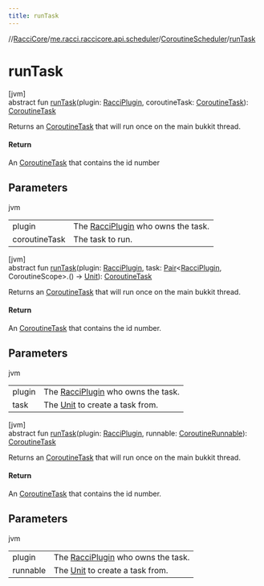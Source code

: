 ```yaml
---
title: runTask
---
```

//[RacciCore](../../../index.html)/[me.racci.raccicore.api.scheduler](../index.html)/[CoroutineScheduler](index.html)/[runTask](run-task.html)



# runTask



[jvm]\
abstract fun [runTask](run-task.html)(plugin: [RacciPlugin](../../me.racci.raccicore.api.plugin/-racci-plugin/index.html), coroutineTask: [CoroutineTask](../-coroutine-task/index.html)): [CoroutineTask](../-coroutine-task/index.html)



Returns an [CoroutineTask](../-coroutine-task/index.html) that will run once on the main bukkit thread.



#### Return



An [CoroutineTask](../-coroutine-task/index.html) that contains the id number



## Parameters


jvm

| | |
|---|---|
| plugin | The [RacciPlugin](../../me.racci.raccicore.api.plugin/-racci-plugin/index.html) who owns the task. |
| coroutineTask | The task to run. |





[jvm]\
abstract fun [runTask](run-task.html)(plugin: [RacciPlugin](../../me.racci.raccicore.api.plugin/-racci-plugin/index.html), task: [Pair](https://kotlinlang.org/api/latest/jvm/stdlib/kotlin/-pair/index.html)&lt;[RacciPlugin](../../me.racci.raccicore.api.plugin/-racci-plugin/index.html), CoroutineScope&gt;.() -&gt; [Unit](https://kotlinlang.org/api/latest/jvm/stdlib/kotlin/-unit/index.html)): [CoroutineTask](../-coroutine-task/index.html)



Returns an [CoroutineTask](../-coroutine-task/index.html) that will run once on the main bukkit thread.



#### Return



An [CoroutineTask](../-coroutine-task/index.html) that contains the id number.



## Parameters


jvm

| | |
|---|---|
| plugin | The [RacciPlugin](../../me.racci.raccicore.api.plugin/-racci-plugin/index.html) who owns the task. |
| task | The [Unit](https://kotlinlang.org/api/latest/jvm/stdlib/kotlin/-unit/index.html) to create a task from. |





[jvm]\
abstract fun [runTask](run-task.html)(plugin: [RacciPlugin](../../me.racci.raccicore.api.plugin/-racci-plugin/index.html), runnable: [CoroutineRunnable](../-coroutine-runnable/index.html)): [CoroutineTask](../-coroutine-task/index.html)



Returns an [CoroutineTask](../-coroutine-task/index.html) that will run once on the main bukkit thread.



#### Return



An [CoroutineTask](../-coroutine-task/index.html) that contains the id number.



## Parameters


jvm

| | |
|---|---|
| plugin | The [RacciPlugin](../../me.racci.raccicore.api.plugin/-racci-plugin/index.html) who owns the task. |
| runnable | The [Unit](https://kotlinlang.org/api/latest/jvm/stdlib/kotlin/-unit/index.html) to create a task from. |





